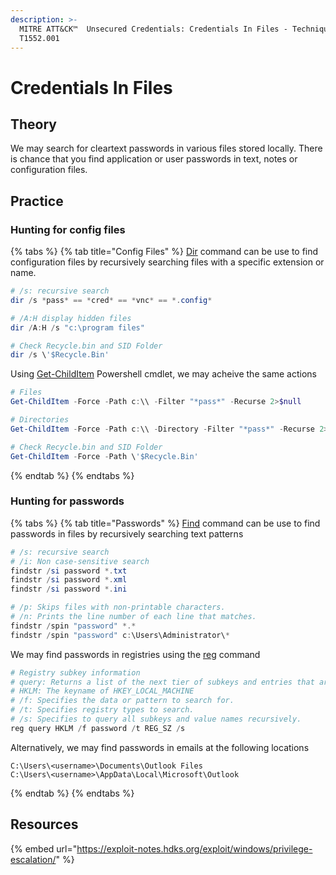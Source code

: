 ```yaml
---
description: >-
  MITRE ATT&CK™  Unsecured Credentials: Credentials In Files - Technique
  T1552.001
---
```


# Credentials In Files

## Theory

We may search for cleartext passwords in various files stored locally. There is chance that you find application or user passwords in text, notes or configuration files.&#x20;

## Practice

### Hunting for config files

{% tabs %}
{% tab title="Config Files" %}
[Dir](https://learn.microsoft.com/en-us/windows-server/administration/windows-commands/dir) command can be use to find configuration files by recursively searching files with a specific extension or name.

```powershell
# /s: recursive search
dir /s *pass* == *cred* == *vnc* == *.config*

# /A:H display hidden files 
dir /A:H /s "c:\program files"

# Check Recycle.bin and SID Folder
dir /s \'$Recycle.Bin'
```

Using [Get-ChildItem](https://learn.microsoft.com/en-us/powershell/module/microsoft.powershell.management/get-childitem?view=powershell-7.3) Powershell cmdlet, we may acheive the same actions

```powershell
# Files
Get-ChildItem -Force -Path c:\\ -Filter "*pass*" -Recurse 2>$null

# Directories
Get-ChildItem -Force -Path c:\\ -Directory -Filter "*pass*" -Recurse 2>$null

# Check Recycle.bin and SID Folder
Get-ChildItem -Force -Path \'$Recycle.Bin'
```
{% endtab %}
{% endtabs %}

### Hunting for passwords

{% tabs %}
{% tab title="Passwords" %}
[Find](https://learn.microsoft.com/en-us/windows-server/administration/windows-commands/find) command can be use to find passwords in files by recursively searching text patterns

```powershell
# /s: recursive search
# /i: Non case-sensitive search
findstr /si password *.txt
findstr /si password *.xml
findstr /si password *.ini

# /p: Skips files with non-printable characters.
# /n: Prints the line number of each line that matches.
findstr /spin "password" *.*
findstr /spin "password" c:\Users\Administrator\*
```

We may find passwords in registries using the [reg](https://learn.microsoft.com/en-us/windows-server/administration/windows-commands/reg) command

```powershell
# Registry subkey information
# query: Returns a list of the next tier of subkeys and entries that are located under a specified subkey in the registry
# HKLM: The keyname of HKEY_LOCAL_MACHINE
# /f: Specifies the data or pattern to search for.
# /t: Specifies registry types to search.
# /s: Specifies to query all subkeys and value names recursively.
reg query HKLM /f password /t REG_SZ /s
```

Alternatively, we may find passwords in emails at the following locations

```
C:\Users\<username>\Documents\Outlook Files
C:\Users\<username>\AppData\Local\Microsoft\Outlook
```
{% endtab %}
{% endtabs %}

## Resources

{% embed url="https://exploit-notes.hdks.org/exploit/windows/privilege-escalation/" %}
